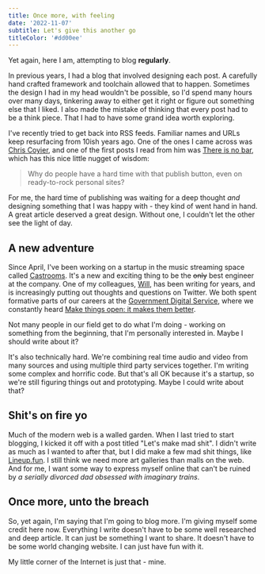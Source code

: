 ```yaml
---
title: Once more, with feeling
date: '2022-11-07'
subtitle: Let's give this another go
titleColor: '#dd00ee'
---
```


Yet again, here I am, attempting to blog **regularly**.

In previous years, I had a blog that involved designing each post. A carefully hand crafted framework and toolchain allowed that to happen. Sometimes the design I had in my head wouldn't be possible, so I'd spend many hours over many days, tinkering away to either get it right or figure out something else that I liked. I also made the mistake of thinking that every post had to be a think piece. That I had to have some grand idea worth exploring.

I've recently tried to get back into RSS feeds. Familiar names and URLs keep resurfacing from 10ish years ago. One of the ones I came across was <a target="_blank" href="https://chriscoyier.net/">Chris Coyier</a>, and one of the first posts I read from him was [There is no bar](https://chriscoyier.net/2022/06/27/there-is-no-bar/), which has this nice little nugget of wisdom:

> Why do people have a hard time with that publish button, even on ready-to-rock personal sites?

For me, the hard time of publishing was waiting for a deep thought _and_ designing something that I was happy with - they kind of went hand in hand. A great article deserved a great design. Without one, I couldn't let the other see the light of day.

## A new adventure

Since April, I've been working on a startup in the music streaming space called [Castrooms](https://castrooms.com/). It's a new and exciting thing to be the <strike>only</strike> best engineer at the company. One of my colleagues, [Will](https://www.myddelton.co.uk/), has been writing for years, and is increasingly putting out thoughts and questions on Twitter. We both spent formative parts of our careers at the [Government Digital Service](https://www.gov.uk/government/organisations/government-digital-service), where we constantly heard [Make things open: it makes them better](https://www.gov.uk/guidance/government-design-principles#make-things-open-it-makes-things-better).

Not many people in our field get to do what I'm doing - working on something from the beginning, that I'm personally interested in. Maybe I should write about it?

It's also technically hard. We're combining real time audio and video from many sources and using multiple third party services together. I'm writing some complex and horrific code. But that's all OK because it's a startup, so we're still figuring things out and prototyping. Maybe I could write about that?

## Shit's on fire yo

Much of the modern web is a walled garden. When I last tried to start blogging, I kicked it off with a post titled "Let's make mad shit". I didn't write as much as I wanted to after that, but I did make a few mad shit things, like [Lineup.fun](https://www.lineup.fun/). I still think we need more art galleries than malls on the web. And for me, I want some way to express myself online that can't be ruined by _a serially divorced dad obsessed with imaginary trains_.

## Once more, unto the breach

So, yet again, I'm saying that I'm going to blog more. I'm giving myself some credit here now. Everything I write doesn't have to be some well researched and deep article. It can just be something I want to share. It doesn't have to be some world changing website. I can just have fun with it.

My little corner of the Internet is just that - mine.
